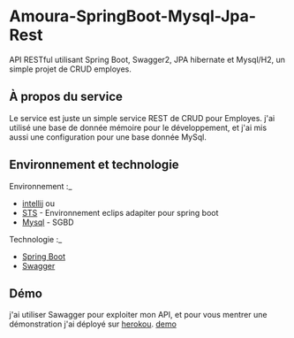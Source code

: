 # Amoura-SpringBoot-Mysql-Jpa-Rest
API RESTful utilisant Spring Boot, Swagger2, JPA hibernate et Mysql/H2, un simple projet de CRUD employes.

## À propos du service
Le service est juste un simple service REST de CRUD pour Employes. j'ai utilisé une base de donnée mémoire pour le développement, et j'ai mis aussi une configuration pour une base donnée MySql.

## Environnement et technologie

Environnement :_
* [intellij](https://www.jetbrains.com/fr-fr/idea/) 
        ou 
* [STS](https://www.jetbrains.com/fr-fr/idea/) - Environnement eclips adapiter pour spring boot
* [Mysql](https://www.mysql.com/fr/) - SGBD


Technologie :_ 
* [Spring Boot](https://docs.spring.io/spring-boot/docs/current/reference/htmlsingle/) 
* [Swagger](https://swagger.io/docs/)


## Démo
j'ai utiliser Sawagger pour exploiter mon API, et pour vous mentrer une démonstration j'ai déployé  sur [herokou](https://www.heroku.com/home).
[demo](/)



